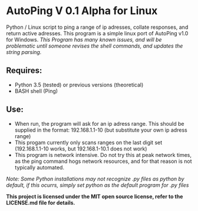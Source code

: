 # AutoPing V 0.1 Alpha for Linux
Python / Linux script to ping a range of ip adresses, collate responses, and return active adresses.
This program is a simple linux port of AutoPing v1.0 for Windows.
_This Program has many known issues, and will be problematic until someone revises the shell commands, and updates the string parsing._

## Requires: 
- Python 3.5 (tested) or previous versions (theoretical)
- BASH shell (Ping)

## Use:
- When run, the program will ask for an ip adress range. This should be supplied in the format: 192.168.1.1-10 (but substitute your own ip adress range)
- This progam currently only scans ranges on the last digit set (192.168.1.1-10 works, but 192.168.1-10.1 does not work)
- This program is network intensive. Do not try this at peak network times, as the ping command hogs network resources, and for that reason is not typically automated.

_Note: Some Python installations may not recognize .py files as python by default, if this ocurrs, simply set python as the default program for .py files_

**This project is licensed under the MIT open source license, refer to the LICENSE.md file for details.**
